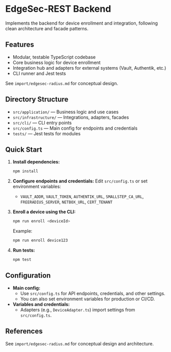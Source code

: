 # EdgeSec-REST Backend

Implements the backend for device enrollment and integration, following clean architecture and facade patterns.

## Features
- Modular, testable TypeScript codebase
- Core business logic for device enrollment
- Integration hub and adapters for external systems (Vault, Authentik, etc.)
- CLI runner and Jest tests

See `import/edgesec-radius.md` for conceptual design.
## Directory Structure
- `src/application/` — Business logic and use cases
- `src/infrastructure/` — Integrations, adapters, facades
- `src/cli/` — CLI entry points
- `src/config.ts` — Main config for endpoints and credentials
- `tests/` — Jest tests for modules

## Quick Start

1. **Install dependencies:**
	```bash
	npm install
	```

2. **Configure endpoints and credentials:**
	Edit `src/config.ts` or set environment variables:
	- `VAULT_ADDR`, `VAULT_TOKEN`, `AUTHENTIK_URL`, `SMALLSTEP_CA_URL`, `FREERADIUS_SERVER`, `NETBOX_URL`, `CERT_TENANT`

3. **Enroll a device using the CLI:**
	```bash
	npm run enroll <deviceId>
	```
	Example:
	```bash
	npm run enroll device123
	```

4. **Run tests:**
	```bash
	npm test
	```

## Configuration

- **Main config:**
  - Use `src/config.ts` for API endpoints, credentials, and other settings.
  - You can also set environment variables for production or CI/CD.
- **Variables and credentials:**
  - Adapters (e.g., `DeviceAdapter.ts`) import settings from `src/config.ts`.

## References
See `import/edgesec-radius.md` for conceptual design and architecture.
